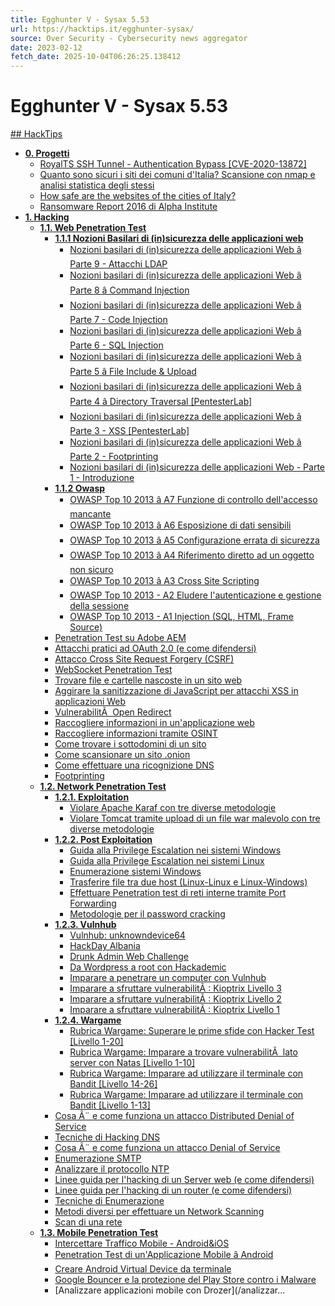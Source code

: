 ```yaml
---
title: Egghunter V - Sysax 5.53
url: https://hacktips.it/egghunter-sysax/
source: Over Security - Cybersecurity news aggregator
date: 2023-02-12
fetch_date: 2025-10-04T06:26:25.138412
---
```


# Egghunter V - Sysax 5.53

[## HackTips](/)

* [**0. Progetti**](/progetti/)
  + [RoyalTS SSH Tunnel - Authentication Bypass [CVE-2020-13872]](/royalts-ssh-tunnel-authentication-bypass/)
  + [Quanto sono sicuri i siti dei comuni d'Italia? Scansione con nmap e analisi statistica degli stessi](/quanto-sono-sicuri-siti-comuni-italia/)
  + [How safe are the websites of the cities of Italy?](/how-safe-are-sites-cities-italy/)
  + [Ransomware Report 2016 di Alpha Institute](/ransomware-report-2016-alpha-institute/)
* [**1. Hacking**](/hacking/)
  + [**1.1. Web Penetration Test**](/web/)
    - [**1.1.1 Nozioni Basilari di (in)sicurezza delle applicazioni web**](/web/nozioni-basilari-insicurezza-applicazioni-web/)
      * [Nozioni basilari di (in)sicurezza delle applicazioni Web â Parte 9 - Attacchi LDAP](/nozioni-basilari-insicurezza-applicazioni-web-parte-9-attacchi-ldap/)
      * [Nozioni basilari di (in)sicurezza delle applicazioni Web â Parte 8 â Command Injection](/nozioni-basilari-insicurezza-applicazioni-web-parte-8-command-injection/)
      * [Nozioni basilari di (in)sicurezza delle applicazioni Web â Parte 7 - Code Injection](/nozioni-basilari-insicurezza-applicazioni-web-parte-7-code-injection/)
      * [Nozioni basilari di (in)sicurezza delle applicazioni Web â Parte 6 - SQL Injection](/nozioni-basilari-insicurezza-applicazioni-web-parte-6-sql-injection/)
      * [Nozioni basilari di (in)sicurezza delle applicazioni Web â Parte 5 â File Include & Upload](/nozioni-basilari-insicurezza-applicazioni-web-parte-5-file-include-upload/)
      * [Nozioni basilari di (in)sicurezza delle applicazioni Web â Parte 4 â Directory Traversal [PentesterLab]](/nozioni-basilari-insicurezza-applicazioni-web-parte-4-directory-traversal/)
      * [Nozioni basilari di (in)sicurezza delle applicazioni Web â Parte 3 - XSS [PentesterLab]](/nozioni-basilari-insicurezza-applicazioni-web-parte-3-xss/)
      * [Nozioni basilari di (in)sicurezza delle applicazioni Web â Parte 2 - Footprinting](/nozioni-basilari-insicurezza-applicazioni-web-parte-2/)
      * [Nozioni basilari di (in)sicurezza delle applicazioni Web - Parte 1 - Introduzione](/nozioni-basilari-insicurezza-applicazioni-web-parte-1/)
    - [**1.1.2 Owasp**](/web/owasp/)
      * [OWASP Top 10 2013 â A7 Funzione di controllo dell'accesso mancante](/owasp-top-10-a7-funzione-controllo-accesso-mancante/)
      * [OWASP Top 10 2013 â A6 Esposizione di dati sensibili](/owasp-top-10-a6-esposizione-dati-sensibili/)
      * [OWASP Top 10 2013 â A5 Configurazione errata di sicurezza](/owasp-top-10-a5-configurazione-errata-di-sicurezza/)
      * [OWASP Top 10 2013 â A4 Riferimento diretto ad un oggetto non sicuro](/owasp-top-10-a4-riferimento-diretto-ad-un-oggetto-non-sicuro/)
      * [OWASP Top 10 2013 â A3 Cross Site Scripting](/owasp-top-10-a3-cross-site-scripting/)
      * [OWASP Top 10 2013 - A2 Eludere l'autenticazione e gestione della sessione](/owasp-top-10-a2-gestione-della-sessione/)
      * [OWASP Top 10 2013 - A1 Injection (SQL, HTML, Frame Source)](/owasp-top-10-a1-injection-sql-html-frame-source/)
    - [Penetration Test su Adobe AEM](/penetration-test-adobe-aem/)
    - [Attacchi pratici ad OAuth 2.0 (e come difendersi)](/attacchi-pratici-a-oauth-2-0-e-come-difendersi/)
    - [Attacco Cross Site Request Forgery (CSRF)](/attacco-cross-site-request-forgery-csrf/)
    - [WebSocket Penetration Test](/websocket-penetration-test/)
    - [Trovare file e cartelle nascoste in un sito web](/trovare-file-cartelle-nascoste-in-sito/)
    - [Aggirare la sanitizzazione di JavaScript per attacchi XSS in applicazioni Web](/aggirare-sanitizzazione-di-javascript-per-xss-in-applicazioni-web/)
    - [VulnerabilitÃ  Open Redirect](/vulnerabilita-open-redirect/)
    - [Raccogliere informazioni in un'applicazione web](/raccogliere-informazioni-in-applicazione-web/)
    - [Raccogliere informazioni tramite OSINT](/raccogliere-informazioni-osint/)
    - [Come trovare i sottodomini di un sito](/trovare-sottodomini-un-sito/)
    - [Come scansionare un sito .onion](/scansionare-un-sito-onion/)
    - [Come effettuare una ricognizione DNS](/effettuare-ricognizione-dns/)
    - [Footprinting](/footprinting/)
  + [**1.2. Network Penetration Test**](/network/)
    - [**1.2.1. Exploitation**](/network/exploitation/)
      * [Violare Apache Karaf con tre diverse metodologie](/violare-apache-karaf-con-tre-diverse-metodologie/)
      * [Violare Tomcat tramite upload di un file war malevolo con tre diverse metodologie](/violare-tomcat-tramite-upload-file-war-malevolo/)
    - [**1.2.2. Post Exploitation**](/network/post-exploitation/)
      * [Guida alla Privilege Escalation nei sistemi Windows](/guida-privilege-escalation-sistemi-windows/)
      * [Guida alla Privilege Escalation nei sistemi Linux](/guida-privilege-escalation-sistemi-linux/)
      * [Enumerazione sistemi Windows](/enumerazione-sistemi-windows/)
      * [Trasferire file tra due host (Linux-Linux e Linux-Windows)](/trasferire-file-tra-due-host-linux-linux-e-linux-windows/)
      * [Effettuare Penetration test di reti interne tramite Port Forwarding](/effettuare-penetration-test-reti-interne-tramite-port-forwarding/)
      * [Metodologie per il password cracking](/metodologie-password-cracking/)
    - [**1.2.3. Vulnhub**](/network/vulnhub/)
      * [Vulnhub: unknowndevice64](/vulnhub-unknowndevice64/)
      * [HackDay Albania](/hackday-albania-walkthrough/)
      * [Drunk Admin Web Challenge](/drunk-admin-web-challenge/)
      * [Da Wordpress a root con Hackademic](/wordpress-root-hackademic/)
      * [Imparare a penetrare un computer con Vulnhub](/imparare-penetrare-computer-con-vulnhub/)
      * [Imparare a sfruttare vulnerabilitÃ : Kioptrix Livello 3](/imparare-a-sfruttare-vulnerabilita-kioptrix-livello-3/)
      * [Imparare a sfruttare vulnerabilitÃ : Kioptrix Livello 2](/imparare-sfruttare-vulnerabilita-kioptrix-livello-1-1/)
      * [Imparare a sfruttare vulnerabilitÃ : Kioptrix Livello 1](/imparare-sfruttare-vulnerabilita-kioptrix-livello-1/)
    - [**1.2.4. Wargame**](/network/wargame/)
      * [Rubrica Wargame: Superare le prime sfide con Hacker Test [Livello 1-20]](/rubrica-wargame-superare-le-prime-sfide-hacker-test-livello-1-20/)
      * [Rubrica Wargame: Imparare a trovare vulnerabilitÃ  lato server con Natas [Livello 1-10]](/rubrica-wargame-imparare-trovare-vulnerabilita-lato-server-natas-1-10/)
      * [Rubrica Wargame: Imparare ad utilizzare il terminale con Bandit [Livello 14-26]](/rubrica-wargame-bandit-livello-14-26/)
      * [Rubrica Wargame: Imparare ad utilizzare il terminale con Bandit [Livello 1-13]](/rubrica-wargame-bandit/)
    - [Cosa Ã¨ e come funziona un attacco Distributed Denial of Service](/cosa-come-funziona-attacco-distributed-denial-of-service/)
    - [Tecniche di Hacking DNS](/tecniche-hacking-dns/)
    - [Cosa Ã¨ e come funziona un attacco Denial of Service](/cosa-come-funziona-attacco-denial-of-service/)
    - [Enumerazione SMTP](/enumerazione-smtp/)
    - [Analizzare il protocollo NTP](/analizzare-protocollo-ntp/)
    - [Linee guida per l'hacking di un Server web (e come difendersi)](/linee-guida-lhacking-un-server-web-difendersi/)
    - [Linee guida per l'hacking di un router (e come difendersi)](/linee-guida-hacking-router/)
    - [Tecniche di Enumerazione](/tecniche-enumerazione/)
    - [Metodi diversi per effettuare un Network Scanning](/metodi-diversi-effettuare-un-network-scanning/)
    - [Scan di una rete](/scan-di-una-rete/)
  + [**1.3. Mobile Penetration Test**](/mobile/)
    - [Intercettare Traffico Mobile - Android&iOS](/intercettare-traffico-android-ios/)
    - [Penetration Test di un'Applicazione Mobile â Android](/penetration-test-applicazione-mobile-android/)
    - [Creare Android Virtual Device da terminale](/creare-android-virtual-device-terminale/)
    - [Google Bouncer e la protezione del Play Store contro i Malware](/google-bouncer-protezione-play-store-malware/)
    - [Analizzare applicazioni mobile con Drozer](/analizzar...